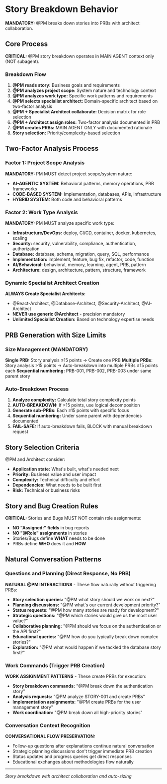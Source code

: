 # Story Breakdown Behavior

**MANDATORY:** @PM breaks down stories into PRBs with architect collaboration.

## Core Process

**CRITICAL:** @PM story breakdown operates in MAIN AGENT context only (NOT subagent).

### Breakdown Flow
1. **@PM reads story:** Business goals and requirements
2. **@PM analyzes project scope:** System nature and technology context
3. **@PM analyzes work type:** Specific work patterns and requirements
4. **@PM selects specialist architect:** Domain-specific architect based on two-factor analysis
5. **@PM + Specialist Architect collaborate:** Decision matrix for role selection
6. **@PM + Architect assign roles:** Two-factor analysis documented in PRB
7. **@PM creates PRBs:** MAIN AGENT ONLY with documented rationale
8. **Story selection:** Priority/complexity-based selection

## Two-Factor Analysis Process

### Factor 1: Project Scope Analysis
**MANDATORY:** PM MUST detect project scope/system nature:
- **AI-AGENTIC SYSTEM:** Behavioral patterns, memory operations, PRB frameworks
- **CODE-BASED SYSTEM:** Implementation, databases, APIs, infrastructure
- **HYBRID SYSTEM:** Both code and behavioral patterns

### Factor 2: Work Type Analysis  
**MANDATORY:** PM MUST analyze specific work type:
- **Infrastructure/DevOps:** deploy, CI/CD, container, docker, kubernetes, scaling
- **Security:** security, vulnerability, compliance, authentication, authorization
- **Database:** database, schema, migration, query, SQL, performance
- **Implementation:** implement, feature, bug fix, refactor, code, function
- **AI/Behavioral:** behavioral, memory, learning, agent, PRB, pattern
- **Architecture:** design, architecture, pattern, structure, framework

### Dynamic Specialist Architect Creation
**ALWAYS Create Specialist Architects:**
- @React-Architect, @Database-Architect, @Security-Architect, @AI-Architect
- **NEVER use generic @Architect** - precision mandatory
- **Unlimited Specialist Creation:** Based on technology expertise needs

## PRB Generation with Size Limits

### Size Management (MANDATORY)
**Single PRB:** Story analysis ≤15 points → Create one PRB
**Multiple PRBs:** Story analysis >15 points → Auto-breakdown into multiple PRBs ≤15 points each
**Sequential numbering:** PRB-001, PRB-002, PRB-003 under same parent story

### Auto-Breakdown Process
1. **Analyze complexity:** Calculate total story complexity points
2. **AUTO-BREAKDOWN:** If >15 points, use logical decomposition
3. **Generate sub-PRBs:** Each ≤15 points with specific focus
4. **Sequential numbering:** Under same parent with dependencies documented
5. **FAIL-SAFE:** If auto-breakdown fails, BLOCK with manual breakdown request

## Story Selection Criteria

@PM and Architect consider:
- **Application state:** What's built, what's needed next
- **Priority:** Business value and user impact
- **Complexity:** Technical difficulty and effort
- **Dependencies:** What needs to be built first
- **Risk:** Technical or business risks

## Story and Bug Creation Rules

**CRITICAL:** Stories and Bugs MUST NOT contain role assignments:
- **NO "Assigned:" fields** in bug reports
- **NO "@Role" assignments** in stories
- Stories/Bugs define **WHAT** needs to be done
- PRBs define **WHO** does it and **HOW**

## Natural Conversation Patterns

### Questions and Planning (Direct Response, No PRB)
**NATURAL @PM INTERACTIONS** - These flow naturally without triggering PRBs:
- **Story selection queries:** "@PM what story should we work on next?"
- **Planning discussions:** "@PM what's our current development priority?"
- **Status requests:** "@PM how many stories are ready for development?"
- **Strategic questions:** "@PM which stories would give us the most user value?"
- **Collaborative planning:** "@PM should we focus on the authentication or the API first?"
- **Educational queries:** "@PM how do you typically break down complex stories?"
- **Exploration:** "@PM what would happen if we tackled the database story first?"

### Work Commands (Trigger PRB Creation)
**WORK ASSIGNMENT PATTERNS** - These create PRBs for execution:
- **Story breakdown commands:** "@PM break down the authentication story"
- **Analysis requests:** "@PM analyze STORY-001 and create PRBs"
- **Implementation assignments:** "@PM create PRBs for the user management story"
- **Work coordination:** "@PM break down all high-priority stories"

### Conversation Context Recognition
**CONVERSATIONAL FLOW PRESERVATION:**
- Follow-up questions after explanations continue natural conversation
- Strategic planning discussions don't trigger immediate PRB creation
- Status updates and progress queries get direct responses
- Educational exchanges about methodologies flow naturally

---
*Story breakdown with architect collaboration and auto-sizing*